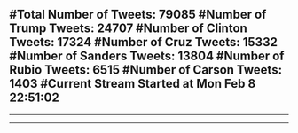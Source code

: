 #Total Number of Tweets: 79085 
#Number of Trump Tweets: 24707
#Number of Clinton Tweets: 17324
#Number of Cruz Tweets: 15332
#Number of Sanders Tweets: 13804
#Number of Rubio Tweets: 6515
#Number of Carson Tweets: 1403
#Current Stream Started at Mon Feb  8 22:51:02
---
---
---
